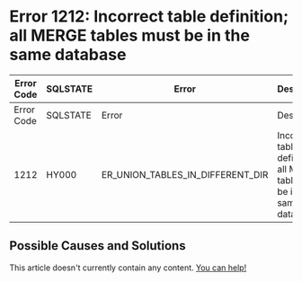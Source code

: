 
# Error 1212: Incorrect table definition; all MERGE tables must be in the same database


| Error Code | SQLSTATE | Error | Description |
| --- | --- | --- | --- |
| Error Code | SQLSTATE | Error | Description |
| 1212 | HY000 | ER_UNION_TABLES_IN_DIFFERENT_DIR | Incorrect table definition; all MERGE tables must be in the same database |




## Possible Causes and Solutions


This article doesn't currently contain any content. [You can help!](/kb/en/writing-and-editing-knowledge-base-articles/)

